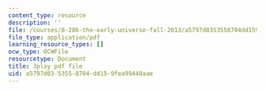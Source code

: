 ```yaml
---
content_type: resource
description: ''
file: /courses/8-286-the-early-universe-fall-2013/a5797d0353558704dd159fea99440aae_YfbXB_MSkSY.pdf
file_type: application/pdf
learning_resource_types: []
ocw_type: OCWFile
resourcetype: Document
title: 3play pdf file
uid: a5797d03-5355-8704-dd15-9fea99440aae
---
```

